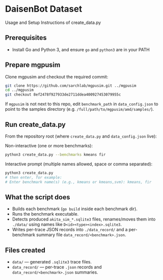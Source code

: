 # DaisenBot Dataset

Usage and Setup Instructions of create_data.py

## Prerequisites
- Install Go and Python 3, and ensure `go` and `python3` are in your PATH

## Prepare mgpusim
Clone mgpusim and checkout the required commit:
```bash
git clone https://github.com/sarchlab/mgpusim.git ../mgpusim
cd ../mgpusim
git checkout 8ef2478f927933de2711ddea400927453079955c
```
If `mgpusim` is not next to this repo, edit `benchmark_path` in `data_config.json` to point to the samples directory (e.g. `/full/path/to/mgpusim/amd/samples/`).

## Run create_data.py
From the repository root (where `create_data.py` and `data_config.json` live):

Non-interactive (one or more benchmarks):
```bash
python3 create_data.py --benchmarks kmeans fir
```

Interactive prompt (multiple names allowed, space or comma separated):
```bash
python3 create_data.py
# then enter, for example:
# Enter benchmark name(s) (e.g., kmeans or kmeans,svm): kmeans, fir
```

## What the script does
- Builds each benchmark (`go build` inside each benchmark dir).
- Runs the benchmark executable.
- Detects produced `akita_sim_*.sqlite3` files, renames/moves them into `./data/` using names like `D<id><type><index>.sqlite3`.
- Writes per-trace JSON records into `./data_record/` and a per-benchmark summary file `data_record/<benchmark>.json`.

## Files created
- `data/` — generated `.sqlite3` trace files.
- `data_record/` — per-trace `.json` records and `data_record/<benchmark>.json` summaries.
